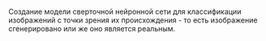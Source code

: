 Создание модели сверточной нейронной сети для классификации изображений с точки зрения их происхождения - то есть изображение сгенерировано или же оно является реальным.
